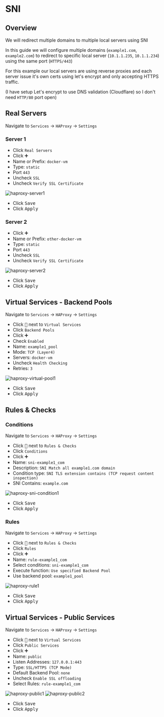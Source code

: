 # SNI

## Overview

We will redirect multiple domains to multiple local servers using SNI

In this guide we will configure multiple domains (`example1.com`, `example2.com`) to redirect to specific local server
(`10.1.1.235`, `10.1.1.234`) using the same port (`HTTPS/443`)

For this example our local servers are using reverse proxies and each server issue it's own certs using let's encrypt
and only accepting HTTPS traffic.

(I have setup Let's encrypt to use DNS validation (Cloudflare) so I don't need `HTTP/80` port open)

## Real Servers

Navigate to `Services` -> `HAProxy` -> `Settings`

### Server 1

- Click `Real Servers`
- Click <kbd>➕</kbd>
- Name or Prefix: `docker-vm`
- Type: `static`
- Port `443`
- Uncheck `SSL`
- Uncheck `Verify SSL Certificate`

![haproxy-server1](img/haproxy-server1.png)

- Click <kbd>Save</kbd>
- Click <kbd>Apply</kbd>

### Server 2

- Click <kbd>➕</kbd>
- Name or Prefix: `other-docker-vm`
- Type: `static`
- Port `443`
- Uncheck `SSL`
- Uncheck `Verify SSL Certificate`

![haproxy-server2](img/haproxy-server2.png)

- Click <kbd>Save</kbd>
- Click <kbd>Apply</kbd>

## Virtual Services - Backend Pools

Navigate to `Services` -> `HAProxy` -> `Settings`

- Click <kbd>🔽</kbd> next to `Virtual Services`
- Click `Backend Pools`
- Click <kbd>➕</kbd>
- Check `Enabled`
- Name: `example1_pool`
- Mode: `TCP (Layer4)`
- Servers: `docker-vm`
- Uncheck `Health Checking`
- Retries: `3`

![haproxy-virtual-pool1](img/haproxy-virtual-pool1.png)

- Click <kbd>Save</kbd>
- Click <kbd>Apply</kbd>

## Rules & Checks

### Conditions

Navigate to `Services` -> `HAProxy` -> `Settings`

- Click <kbd>🔽</kbd> next to `Rules & Checks`
- Click `Conditions`
- Click <kbd>➕</kbd>
- Name: `sni-example1_com`
- Description: `SNI Match all example1.com domain`
- Condition type: `SNI TLS extension contains (TCP request content inspection)`
- SNI Contains: `example.com`

![haproxy-sni-condition1](img/haproxy-sni-condition1.png)

- Click <kbd>Save</kbd>
- Click <kbd>Apply</kbd>

### Rules

Navigate to `Services` -> `HAProxy` -> `Settings`

- Click <kbd>🔽</kbd> next to `Rules & Checks`
- Click `Rules`
- Click <kbd>➕</kbd>
- Name: `rule-example1_com`
- Select conditions: `sni-example1_com`
- Execute function: `Use specified Backend Pool`
- Use backend pool: `example1_pool`

![haproxy-rule1](img/haproxy-rule1.png)

- Click <kbd>Save</kbd>
- Click <kbd>Apply</kbd>

## Virtual Services - Public Services

Navigate to `Services` -> `HAProxy` -> `Settings`

- Click <kbd>🔽</kbd> next to `Virtual Services`
- Click `Public Services`
- Click <kbd>➕</kbd>
- Name: `public`
- Listen Addresses: `127.0.0.1:443`
- Type: `SSL/HTTPS (TCP Mode)`
- Default Backend Pool: `none`
- Uncheck `Enable SSL offloading`
- Select Rules: `rule-example1_com`

![haproxy-public1](img/haproxy-public1.png)
![haproxy-public2](img/haproxy-public2.png)

- Click <kbd>Save</kbd>
- Click <kbd>Apply</kbd>
